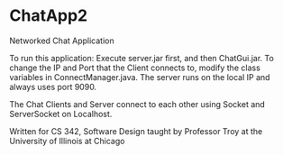 # ChatApp2

Networked Chat Application

To run this application: Execute server.jar first, and then ChatGui.jar.
To change the IP and Port that the Client connects to, modify the class variables in ConnectManager.java.
The server runs on the local IP and always uses port 9090.


The Chat Clients and Server connect to each other using Socket
and ServerSocket on Localhost.

Written for CS 342, Software Design
taught by Professor Troy 
at the University of Illinois at Chicago
